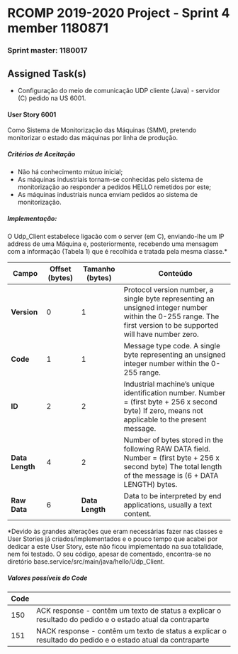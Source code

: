 RCOMP 2019-2020 Project - Sprint 4 member 1180871
=========================================
### Sprint master: 1180017 ###
## Assigned Task(s) ##

- Configuração do meio de comunicação UDP cliente (Java) - servidor (C) pedido na US 6001.

#### User Story 6001

Como Sistema de Monitorização das Máquinas (SMM), pretendo monitorizar o estado das máquinas por linha de produção.



##### Critérios de Aceitação

- Não há conhecimento mútuo inicial; 
- As máquinas industriais tornam-se conhecidas pelo sistema de monitorização ao responder a pedidos HELLO remetidos por este; 
- As máquinas industriais nunca enviam pedidos ao sistema de monitorização.



##### Implementação:

O Udp_Client estabelece ligacão com o server (em C), enviando-lhe um IP address de uma Máquina e, posteriormente, recebendo uma mensagem com a informação (Tabela 1) que é recolhida e tratada pela mesma classe.*

| Campo           | Offset (bytes) | Tamanho (bytes) | Conteúdo                                                     |
| --------------- | -------------- | --------------- | ------------------------------------------------------------ |
| **Version**     | 0              | 1               | Protocol version number, a single byte representing an unsigned integer number within the 0-255 range. The first version to be supported will have number zero. |
| **Code**        | 1              | 1               | Message type code. A single byte representing an unsigned integer number within the 0-255 range. |
| **ID**          | 2              | 2               | Industrial machine’s unique identification number. Number = (first byte + 256 x second byte) If zero, means not applicable to the present message. |
| **Data Length** | 4              | 2               | Number of bytes stored in the following RAW DATA field. Number = (first byte + 256 x second byte) The total length of the message is (6 + DATA LENGTH) bytes. |
| **Raw Data**    | 6              | **Data Length** | Data to be interpreted by end applications, usually a text content. |

*Devido às grandes alterações que eram necessárias fazer nas classes e User Stories já criados/implementados e o pouco tempo que acabei por dedicar a este User Story, este não ficou implementado na sua totalidade, nem foi testado. O seu código, apesar de comentado, encontra-se no diretório base.service/src/main/java/hello/Udp_Client.



##### Valores possíveis do Code

| Code |                                                              |
| ---- | ------------------------------------------------------------ |
| 150  | ACK response - contêm um texto de status a explicar o resultado do pedido e o estado atual da contraparte |
| 151  | NACK response - contêm um texto de status a explicar o resultado do pedido e o estado atual da contraparte |


